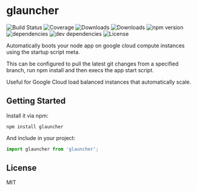 # glauncher

![Build Status](https://img.shields.io/travis/salakar/glauncher.svg)
![Coverage](https://img.shields.io/coveralls/salakar/glauncher.svg)
![Downloads](https://img.shields.io/npm/dm/glauncher.svg)
![Downloads](https://img.shields.io/npm/dt/glauncher.svg)
![npm version](https://img.shields.io/npm/v/glauncher.svg)
![dependencies](https://img.shields.io/david/salakar/glauncher.svg)
![dev dependencies](https://img.shields.io/david/dev/salakar/glauncher.svg)
![License](https://img.shields.io/npm/l/glauncher.svg)

Automatically boots your node app on google cloud compute instances using the startup script meta.

This can be configured to pull the latest git changes from a specified branch, run npm install and then execs the app start script.

Useful for Google Cloud load balanced instances that automatically scale. 

## Getting Started

Install it via npm:

```shell
npm install glauncher
```

And include in your project:

```javascript
import glauncher from 'glauncher';
```

## License

MIT
